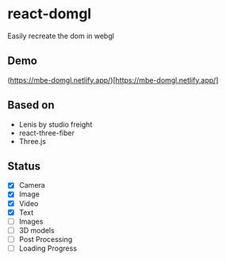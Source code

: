 # react-domgl

Easily recreate the dom in webgl

## Demo

(https://mbe-domgl.netlify.app/)[https://mbe-domgl.netlify.app/]

## Based on

- Lenis by studio freight
- react-three-fiber
- Three.js

## Status

- [x] Camera
- [x] Image
- [x] Video
- [x] Text
- [ ] Images
- [ ] 3D models
- [ ] Post Processing
- [ ] Loading Progress
